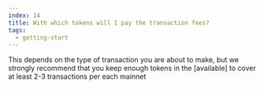 ```yaml
---
index: 14
title: With which tokens will I pay the transaction fees?
tags: 
  - getting-start
---
```


This depends on the type of transaction you are about to make, but we strongly recommend that you keep enough tokens in the [available] to cover at least 2-3 transactions per each mainnet
